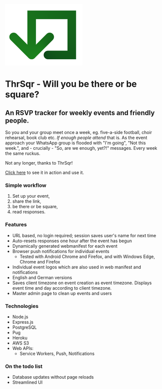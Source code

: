![ThrSqr logo](./public/images/thrsqrlogo.png)

# ThrSqr - Will you be there or be square?

## An RSVP tracker for weekly events and friendly people.

So you and your group meet once a week, eg. five-a-side football, choir rehearsal, book club etc. _If enough people attend_ that is. As the event approach your WhatsApp group is flooded with "I'm going", "Not this week.", and - crucially - "So, are we enough, yet?!" messages. Every week the same ruckus. 

Not any longer, thanks to ThrSqr! 

[Click here](https://thrsqr.hrmn.dev) to see it in action and use it.

### Simple workflow

1. Set up your event,
2. share the link,
3. be there or be square,
4. read responses.

### Features

* URL based, no login required; session saves user's name for next time 
* Auto-resets responses one hour after the event has begun
* Dynamically generated webmanifest for each event
* Browser push notifications for individual events
  * Tested with Android Chrome and Firefox, and with Windows Edge, Chrome and Firefox
* Individual event logos which are also used in web manifest and notifications
* English and German versions
* Saves client timezone on event creation as event timezone. Displays event time and day according to client timezone.
* Master admin page to clean up events and users

### Technologies

* Node.js
* Express.js
* PostgreSQL
* Pug
* Heroku
* AWS S3
* Web APIs:
  * Service Workers, Push, Notifications

### On the todo list

* Database updates without page reloads
* Streamlined UI

